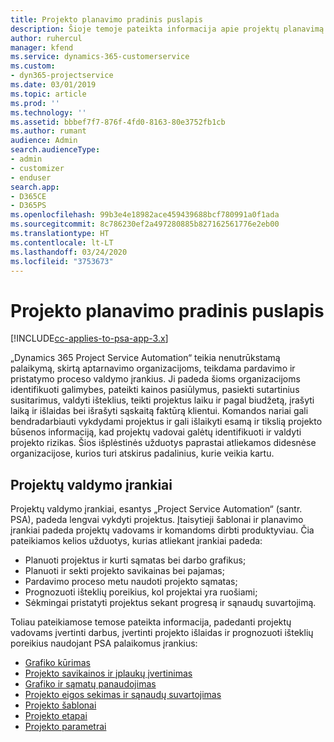 ```yaml
---
title: Projekto planavimo pradinis puslapis
description: Šioje temoje pateikta informacija apie projektų planavimą.
author: ruhercul
manager: kfend
ms.service: dynamics-365-customerservice
ms.custom:
- dyn365-projectservice
ms.date: 03/01/2019
ms.topic: article
ms.prod: ''
ms.technology: ''
ms.assetid: bbbef7f7-876f-4fd0-8163-80e3752fb1cb
ms.author: rumant
audience: Admin
search.audienceType:
- admin
- customizer
- enduser
search.app:
- D365CE
- D365PS
ms.openlocfilehash: 99b3e4e18982ace459439688bcf780991a0f1ada
ms.sourcegitcommit: 8c786230ef2a497280885b827162561776e2eb00
ms.translationtype: HT
ms.contentlocale: lt-LT
ms.lasthandoff: 03/24/2020
ms.locfileid: "3753673"
---
```

# <a name="project-planning-home-page"></a>Projekto planavimo pradinis puslapis

[!INCLUDE[cc-applies-to-psa-app-3.x](../includes/cc-applies-to-psa-app-3x.md)]

„Dynamics 365 Project Service Automation“ teikia nenutrūkstamą palaikymą, skirtą aptarnavimo organizacijoms, teikdama pardavimo ir pristatymo proceso valdymo įrankius. Ji padeda šioms organizacijoms identifikuoti galimybes, pateikti kainos pasiūlymus, pasiekti sutartinius susitarimus, valdyti išteklius, teikti projektus laiku ir pagal biudžetą, įrašyti laiką ir išlaidas bei išrašyti sąskaitą faktūrą klientui. Komandos nariai gali bendradarbiauti vykdydami projektus ir gali išlaikyti esamą ir tikslią projekto būsenos informaciją, kad projektų vadovai galėtų identifikuoti ir valdyti projekto rizikas. Šios išplėstinės užduotys paprastai atliekamos didesnėse organizacijose, kurios turi atskirus padalinius, kurie veikia kartu.

## <a name="project-management-tools"></a>Projektų valdymo įrankiai

Projektų valdymo įrankiai, esantys „Project Service Automation“ (santr. PSA), padeda lengvai vykdyti projektus. Įtaisytieji šablonai ir planavimo įrankiai padeda projektų vadovams ir komandoms dirbti produktyviau. Čia pateikiamos kelios užduotys, kurias atliekant įrankiai padeda:

- Planuoti projektus ir kurti sąmatas bei darbo grafikus;
- Planuoti ir sekti projekto savikainas bei pajamas;
- Pardavimo proceso metu naudoti projekto sąmatas;
- Prognozuoti išteklių poreikius, kol projektai yra ruošiami;
- Sėkmingai pristatyti projektus sekant progresą ir sąnaudų suvartojimą.

Toliau pateikiamose temose pateikta informacija, padedanti projektų vadovams įvertinti darbus, įvertinti projekto išlaidas ir prognozuoti išteklių poreikius naudojant PSA palaikomus įrankius:

- [Grafiko kūrimas](project-creating.md)
- [Projekto savikainos ir įplaukų įvertinimas](project-estimating.md)
- [Grafiko ir sąmatų panaudojimas](project-leveraging.md)
- [Projekto eigos sekimas ir sąnaudų suvartojimas](project-tracking.md)
- [Projekto šablonai](project-templates.md)
- [Projekto etapai](project-stages.md)
- [Projekto parametrai](project-settings.md)
